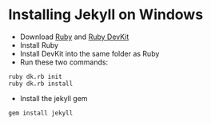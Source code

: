 # Installing Jekyll on Windows

- Download [Ruby](http://dl.bintray.com/oneclick/rubyinstaller/rubyinstaller-2.0.0-p247-x64.exe?direct) and [Ruby DevKit](http://rubyforge.org/frs/download.php/76808/DevKit-mingw64-64-4.7.2-20130224-1432-sfx.exe)
- Install Ruby
- Install DevKit into the same folder as Ruby
- Run these two commands:

```dos
ruby dk.rb init
ruby dk.rb install
```
- Install the jekyll gem

```dos
gem install jekyll
```
